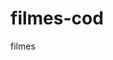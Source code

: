 # filmes-cod
filmes
                                                                                    
